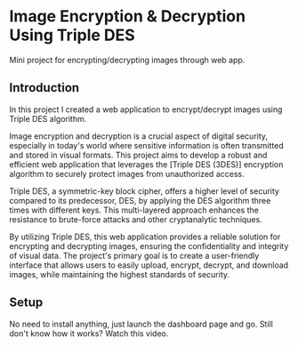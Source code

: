 #  Image Encryption  & Decryption Using Triple DES

Mini project for encrypting/decrypting images through web app.

## Introduction
In this project I created a web application to encrypt/decrypt images using Triple DES algorithm.


Image encryption and decryption is a crucial aspect of digital security, especially in today's world where sensitive information is often transmitted and stored in visual formats. This project aims to develop a robust and efficient web application that leverages the [Triple DES (3DES)] encryption algorithm to securely protect images from unauthorized access.

Triple DES, a symmetric-key block cipher, offers a higher level of security compared to its predecessor, DES, by applying the DES algorithm three times with different keys. This multi-layered approach enhances the resistance to brute-force attacks and other cryptanalytic techniques.

By utilizing Triple DES, this web application provides a reliable solution for encrypting and decrypting images, ensuring the confidentiality and integrity of visual data. The project's primary goal is to create a user-friendly interface that allows users to easily upload, encrypt, decrypt, and download images, while maintaining the highest standards of security.


## Setup
No need to install anything, just launch the dashboard page and go.
Still don't know how it works? Watch this video.


